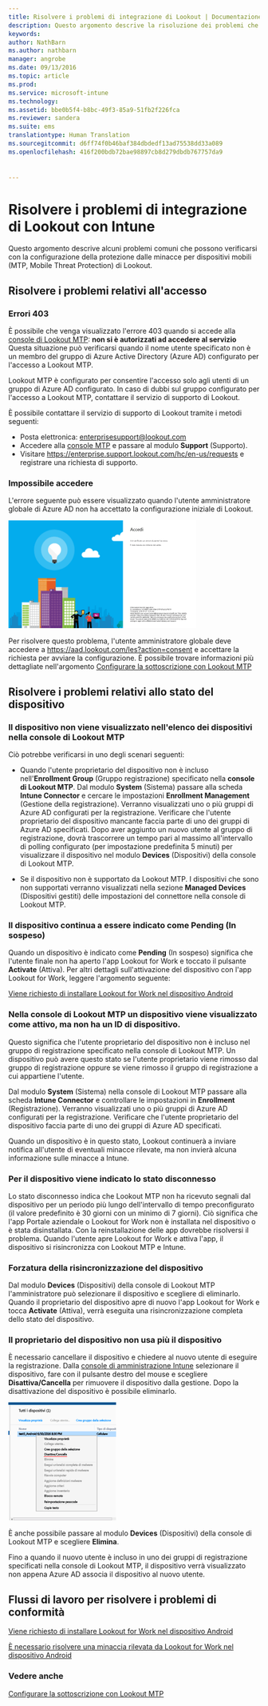 ```yaml
---
title: Risolvere i problemi di integrazione di Lookout | Documentazione Microsoft
description: Questo argomento descrive la risoluzione dei problemi che si verificano comunemente con l&quot;integrazione di Lookout
keywords: 
author: NathBarn
ms.author: nathbarn
manager: angrobe
ms.date: 09/13/2016
ms.topic: article
ms.prod: 
ms.service: microsoft-intune
ms.technology: 
ms.assetid: bbe0b5f4-b8bc-49f3-85a9-51fb2f226fca
ms.reviewer: sandera
ms.suite: ems
translationtype: Human Translation
ms.sourcegitcommit: d6ff74f0b46baf384dbdedf13ad75538dd33a089
ms.openlocfilehash: 416f200bdb72bae98897cb8d279dbdb767757da9


---
```


# <a name="troubleshoot-lookout-integration-with-intune"></a>Risolvere i problemi di integrazione di Lookout con Intune
Questo argomento descrive alcuni problemi comuni che possono verificarsi con la configurazione della protezione dalle minacce per dispositivi mobili (MTP, Mobile Threat Protection) di Lookout.
## <a name="troubleshoot-login-errors"></a>Risolvere i problemi relativi all'accesso
### <a name="403-errors"></a>Errori 403
È possibile che venga visualizzato l'errore 403 quando si accede alla [console di Lookout MTP](https://aad.lookout.com): **non si è autorizzati ad accedere al servizio** Questa situazione può verificarsi quando il nome utente specificato non è un membro del gruppo di Azure Active Directory (Azure AD) configurato per l'accesso a Lookout MTP.

Lookout MTP è configurato per consentire l'accesso solo agli utenti di un gruppo di Azure AD configurato. In caso di dubbi sul gruppo configurato per l'accesso a Lookout MTP, contattare il servizio di supporto di Lookout.

È possibile contattare il servizio di supporto di Lookout tramite i metodi seguenti:

* Posta elettronica: enterprisesupport@lookout.com
* Accedere alla [console MTP](http://aad.lookout.com) e passare al modulo **Support** (Supporto).
* Visitare https://enterprise.support.lookout.com/hc/en-us/requests e registrare una richiesta di supporto.

### <a name="unable-to-sign-in"></a>Impossibile accedere
L'errore seguente può essere visualizzato quando l'utente amministratore globale di Azure AD non ha accettato la configurazione iniziale di Lookout.

![screenshot della schermata di accesso a Lookout che mostra l'errore di accesso](../media/mtp/lookout-mtp-consent-not-accepted-error.png)

Per risolvere questo problema, l'utente amministratore globale deve accedere a https://aad.lookout.com/les?action=consent e accettare la richiesta per avviare la configurazione. È possibile trovare informazioni più dettagliate nell'argomento [Configurare la sottoscrizione con Lookout MTP](../deploy-use/set-up-your-subscription-with-lookout-mtp.md)

## <a name="troubleshoot-device-status-issues"></a>Risolvere i problemi relativi allo stato del dispositivo

### <a name="device-not-showing-up-in-the-lookout-mtp-console-device-list"></a>Il dispositivo non viene visualizzato nell'elenco dei dispositivi nella console di Lookout MTP

Ciò potrebbe verificarsi in uno degli scenari seguenti:
* Quando l'utente proprietario del dispositivo non è incluso nell'**Enrollment Group** (Gruppo registrazione) specificato nella **console di Lookout MTP**.  Dal modulo **System** (Sistema) passare alla scheda **Intune Connector** e cercare le impostazioni **Enrollment Management** (Gestione della registrazione).  Verranno visualizzati uno o più gruppi di Azure AD configurati per la registrazione.  Verificare che l'utente proprietario del dispositivo mancante faccia parte di uno dei gruppi di Azure AD specificati.  Dopo aver aggiunto un nuovo utente al gruppo di registrazione, dovrà trascorrere un tempo pari al massimo all'intervallo di polling configurato (per impostazione predefinita 5 minuti) per visualizzare il dispositivo nel modulo **Devices** (Dispositivi) della console di Lookout MTP.

* Se il dispositivo non è supportato da Lookout MTP.  I dispositivi che sono non supportati verranno visualizzati nella sezione **Managed Devices** (Dispositivi gestiti) delle impostazioni del connettore nella console di Lookout MTP.

### <a name="device-continues-to-be-reported-as-pending"></a>Il dispositivo continua a essere indicato come **Pending** (In sospeso)

Quando un dispositivo è indicato come **Pending** (In sospeso) significa che l'utente finale non ha aperto l'app Lookout for Work e toccato il pulsante **Activate** (Attiva). Per altri dettagli sull'attivazione del dispositivo con l'app Lookout for Work, leggere l'argomento seguente:

[Viene richiesto di installare Lookout for Work nel dispositivo Android ](http://docs.microsoft.com/intune/enduser/you-are-prompted-to-install-lookout-for-work-android)

### <a name="in-the-lookout-mtp-console-a-device-is-showing-as-active-but-does-not-have-a-device-id"></a>Nella console di Lookout MTP un dispositivo viene visualizzato come attivo, ma non ha un ID di dispositivo.  
Questo significa che l'utente proprietario del dispositivo non è incluso nel gruppo di registrazione specificato nella console di Lookout MTP.   Un dispositivo può avere questo stato se l'utente proprietario viene rimosso dal gruppo di registrazione oppure se viene rimosso il gruppo di registrazione a cui appartiene l'utente.

Dal modulo **System** (Sistema) nella console di Lookout MTP passare alla scheda **Intune Connector** e controllare le impostazioni in **Enrollment** (Registrazione).  Verranno visualizzati uno o più gruppi di Azure AD configurati per la registrazione.  Verificare che l'utente proprietario del dispositivo faccia parte di uno dei gruppi di Azure AD specificati.  

Quando un dispositivo è in questo stato, Lookout continuerà a inviare notifica all'utente di eventuali minacce rilevate, ma non invierà alcuna informazione sulle minacce a Intune.

### <a name="device-shows-disconnected-state"></a>Per il dispositivo viene indicato lo stato disconnesso

Lo stato disconnesso indica che Lookout MTP non ha ricevuto segnali dal dispositivo per un periodo più lungo dell'intervallo di tempo preconfigurato (il valore predefinito è 30 giorni con un minimo di 7 giorni). Ciò significa che l'app Portale aziendale o Lookout for Work non è installata nel dispositivo o è stata disinstallata. Con la reinstallazione delle app dovrebbe risolversi il problema. Quando l'utente apre Lookout for Work e attiva l'app, il dispositivo si risincronizza con Lookout MTP e Intune.    

### <a name="forcing-a-resync-on-the-device"></a>Forzatura della risincronizzazione del dispositivo
Dal modulo **Devices** (Dispositivi) della console di Lookout MTP l'amministratore può selezionare il dispositivo e scegliere di eliminarlo.   Quando il proprietario del dispositivo apre di nuovo l'app Lookout for Work e tocca **Activate** (Attiva), verrà eseguita una risincronizzazione completa dello stato del dispositivo.

### <a name="the-owner-of-the-device-is-no-longer-using-this-device"></a>Il proprietario del dispositivo non usa più il dispositivo
È necessario cancellare il dispositivo e chiedere al nuovo utente di eseguire la registrazione.  Dalla [console di amministrazione Intune](https://manage.microsoft.com) selezionare il dispositivo, fare con il pulsante destro del mouse e scegliere **Disattiva/Cancella** per rimuovere il dispositivo dalla gestione. Dopo la disattivazione del dispositivo è possibile eliminarlo.

![screenshot del modulo del dispositivo nella console di amministrazione Intune con l'opzione disattiva/cancella visualizzata](../media/mtp/mtp-retire-device-intune-console.png)

È anche possibile passare al modulo **Devices** (Dispositivi) della console di Lookout MTP e scegliere **Elimina**.  

Fino a quando il nuovo utente è incluso in uno dei gruppi di registrazione specificati nella console di Lookout MTP, il dispositivo verrà visualizzato non appena Azure AD associa il dispositivo al nuovo utente.

## <a name="compliance-remediation-workflows"></a>Flussi di lavoro per risolvere i problemi di conformità
[Viene richiesto di installare Lookout for Work nel dispositivo Android]( http://docs.microsoft.com/intune/enduser/you-are-prompted-to-install-lookout-for-work-android)

[È necessario risolvere una minaccia rilevata da Lookout for Work nel dispositivo Android ](http://docs.microsoft.com/intune/enduser/you-need-to-resolve-a-threat-found-by-lookout-for-work-android)


### <a name="see-also"></a>Vedere anche
[Configurare la sottoscrizione con Lookout MTP](https://docs.microsoft.com/en-us/intune/deploy-use/set-up-your-subscription-with-lookout-mtp)



<!--HONumber=Dec16_HO2-->


